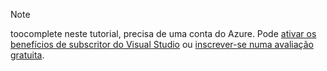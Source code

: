 
> [!NOTE]
> toocomplete neste tutorial, precisa de uma conta do Azure. Pode <a href="/pricing/member-offers/msdn-benefits-details/" target="_blank">ativar os benefícios de subscritor do Visual Studio</a> ou <a href="/pricing/free-trial/" target="_blank">inscrever-se numa avaliação gratuita</a>.
> 
> 

